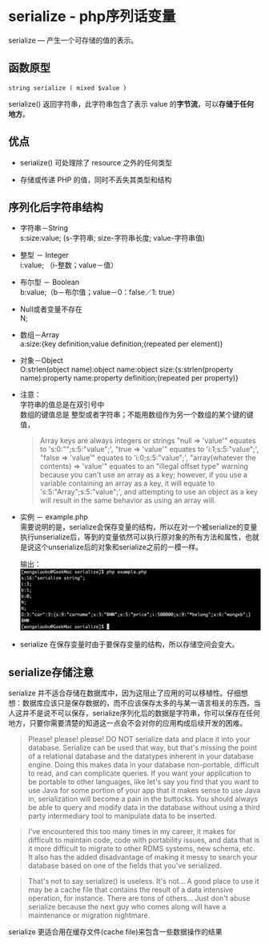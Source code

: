 # serialize - php序列话变量

serialize — 产生一个可存储的值的表示。

## 函数原型

```
string serialize ( mixed $value )

```

serialize() 返回字符串，此字符串包含了表示 value 的**字节流**，可以**存储于任何地方**。

## 优点 

* serialize() 可处理除了 resource 之外的任何类型

* 存储或传递 PHP 的值，同时不丢失其类型和结构

## 序列化后字符串结构 

* 字符串－String   
    s:size:value; (s-字符串; size-字符串长度; value-字符串值)   

* 整型 － Integer    
    i:value; （i-整数；value－值）  
    
* 布尔型 － Boolean   
    b:value;（b－布尔值；value－0：false／1: true）
    
* Null或者变量不存在   
    N;
    
* 数组－Array   
    a:size:{key definition;value definition;(repeated per element)}
    
* 对象－Object   
    O:strlen(object name):object name:object size:{s:strlen(property name):property name:property definition;(repeated per property)}
    
* 注意：   
    字符串的值总是在双引号中    
    数组的键值总是 整型或者字符串；不能用数组作为另一个数组的某个键的键值，
    > Array keys are always integers or strings
    "null => 'value'" equates to 's:0:"";s:5:"value";',
    "true => 'value'" equates to 'i:1;s:5:"value";',
    "false => 'value'" equates to 'i:0;s:5:"value";',
    "array(whatever the contents) => 'value'" equates to an "illegal offset type" warning because you can't use an
    array as a key; however, if you use a variable containing an array as a key, it will equate to 's:5:"Array";s:5:"value";',
     and
    attempting to use an object as a key will result in the same behavior as using an array will.
   
* 实例 － example.php     
    需要说明的是，serialize会保存变量的结构，所以在对一个被serialize的变量执行unserialize后，等到的变量依然可以执行原对象的所有方法和属性，也就是说这个unserialize后的对象和serialize之前的一模一样。    
    
    输出：    
    ![output](output.png)     
    
* serialize 在保存变量时由于要保存变量的结构，所以存储空间会变大。
    
## serialize存储注意    

serialize 并不适合存储在数据库中，因为这阻止了应用的可以移植性。仔细想想：数据库应该只是保存数据的，而不应该保存太多的与某一语言相关的东西。当人这并不是说不可以保存，serialize序列化后的数据是字符串，你可以保存在任何地方，只要你需要清楚的知道这一点会不会对你的应用构成后续开发的困难。   

> Please! please! please! DO NOT serialize data and place it into your database. Serialize can be used that way, but that's missing the point of a relational database and the datatypes inherent in your database engine. Doing this makes data in your database non-portable, difficult to read, and can complicate queries. If you want your application to be portable to other languages, like let's say you find that you want to use Java for some portion of your app that it makes sense to use Java in, serialization will become a pain in the buttocks. You should always be able to query and modify data in the database without using a third party intermediary tool to manipulate data to be inserted. 

> I've encountered this too many times in my career, it makes for difficult to maintain code, code with portability issues, and data that is it more difficult to migrate to other RDMS systems, new schema, etc. It also has the added disadvantage of making it messy to search your database based on one of the fields that you've serialized. 

> That's not to say serialize() is useless. It's not... A good place to use it may be a cache file that contains the result of a data intensive operation, for instance. There are tons of others... Just don't abuse serialize because the next guy who comes along will have a maintenance or migration nightmare.

serialize 更适合用在缓存文件(cache file)来包含一些数据操作的结果   



    

    
    



